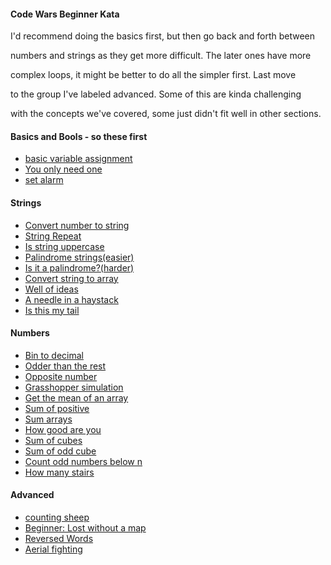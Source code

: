 <h4>Code Wars Beginner Kata</h4>
<p>I'd recommend doing the basics first, but then go back and forth between

numbers and strings as they get more difficult. The later ones have more

complex loops, it might be better to do all the simpler first. Last move

to the group I've labeled advanced. Some of this are kinda challenging

with the concepts we've covered, some just didn't fit well in other sections.
</p>
<h4>Basics and Bools - so these first</h4>
<ul>
<li><a href=">https://www.codewars.com/kata/50ee6b0bdeab583673000025">basic variable assignment</a></li>
<li><a href="https://www.codewars.com/kata/57cc975ed542d3148f00015b">You only need one</a></li>
<li><a href="https://www.codewars.com/kata/568dcc3c7f12767a62000038">set alarm</a></li>
</ul>
<h4>Strings</h4>
<ul>
<li><a href="https://www.codewars.com/kata/5265326f5fda8eb1160004c8">Convert number to string</a></li>
<li><a href="https://www.codewars.com/kata/57a0e5c372292dd76d000d7e">String Repeat</a></li>
<li><a href="https://www.codewars.com/kata/56cd44e1aa4ac7879200010b">Is string uppercase</a></li>
<li><a href="https://www.codewars.com/kata/57a5015d72292ddeb8000b31">Palindrome strings(easier)</a></li>
<li><a href="https://www.codewars.com/kata/57a1fd2ce298a731b20006a4">Is it a palindrome?(harder)</a></li>
<li><a href="https://www.codewars.com/kata/57e76bc428d6fbc2d500036d">Convert string to array</a></li>
<li><a href="https://www.codewars.com/kata/57f222ce69e09c3630000212">Well of ideas</a></li>
<li><a href="https://www.codewars.com/kata/56676e8fabd2d1ff3000000c">A needle in a haystack</a></li>
<li><a href="https://www.codewars.com/kata/56f695399400f5d9ef000af5">Is this my tail</a></li>
</ul>
<h4>Numbers</h4>
<ul>
<li><a href="https://www.codewars.com/kata/57a5c31ce298a7e6b7000334">Bin to decimal</a></li>
<li><a href="https://www.codewars.com/kata/5983cba828b2f1fd55000114">Odder than the rest</a></li>
<li><a href="https://www.codewars.com/kata/56dec885c54a926dcd001095">Opposite number</a></li>
<li><a href="https://www.codewars.com/kata/55d24f55d7dd296eb9000030">Grasshopper simulation</a></li>
<li><a href="https://www.codewars.com/kata/563e320cee5dddcf77000158">Get the mean of an array</a></li>
<li><a href="https://www.codewars.com/kata/5715eaedb436cf5606000381 ">Sum of positive</a></li>
<li><a href="https://www.codewars.com/kata/53dc54212259ed3d4f00071c">Sum arrays</a></li>
<li><a href="https://www.codewars.com/kata/5601409514fc93442500010b">How good are you</a></li>
<li><a href="https://www.codewars.com/kata/59a8570b570190d313000037">Sum of cubes</a></li>
<li><a href="https://www.codewars.com/kata/580dda86c40fa6c45f00028a">Sum of odd cube</a></li>
<li><a href="https://www.codewars.com/kata/59342039eb450e39970000a6">Count odd numbers below n</a></li>
<li><a href="https://www.codewars.com/kata/56fc55cd1f5a93d68a001d4e">How many stairs</a></li>
</ul>
<h4>Advanced</h4>
<ul>
<li><a href="https://www.codewars.com/kata/54edbc7200b811e956000556">counting sheep</a></li>
<li><a href="https://www.codewars.com/kata/57f781872e3d8ca2a000007e">Beginner: Lost without a map</a></li>
<li><a href="https://www.codewars.com/kata/51c8991dee245d7ddf00000e">Reversed Words</a></li>
<li><a href="https://www.codewars.com/kata/5d10d53a4b67bb00211ca8af">Aerial fighting</a></li>
</ul>